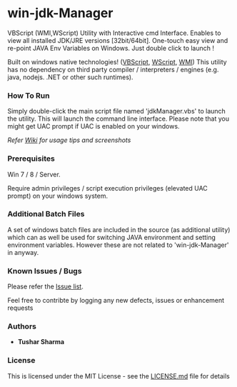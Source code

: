 # win-jdk-Manager

VBScript (WMI,WScript) Utility with Interactive cmd Interface. Enables to view all  installed JDK/JRE versions [32bit/64bit]. One-touch easy view and re-point JAVA Env Variables on Windows. Just double click to launch !

Built on windows native technologies! ([VBScript](https://docs.microsoft.com/en-us/dotnet/visual-basic/language-reference/), [WScript](https://docs.microsoft.com/en-us/previous-versions/windows/it-pro/windows-server-2003/cc738350(v=ws.10)), [WMI](https://docs.microsoft.com/en-us/windows/desktop/wmisdk/using-wmi))
This utility has no dependency on third party compiler / interpreters / engines (e.g. java, nodejs. .NET or other such runtimes).

### How To Run

Simply double-click the main script file named 'jdkManager.vbs' to launch the utility. This will launch the command line interface.
Please note that you might get UAC prompt if UAC is enabled on your windows.

_Refer [Wiki](https://github.com/testoxide/win-jdk-Manager/wiki) for usage tips and screenshots_

### Prerequisites

Win 7 / 8 / Server.

Require admin privileges / script execution privileges (elevated UAC prompt) on your windows system.

### Additional Batch Files

A set of windows batch files are included in the source (as additional utility) which can as well be used for switching JAVA environment and setting environment variables. However these are not related to 'win-jdk-Manager' in anyway.

### Known Issues / Bugs

Please refer the [Issue list](https://github.com/testoxide/win-jdk-Manager/issues).

Feel free to contribte by logging any new defects, issues or enhancement requests

### Authors

* **Tushar Sharma**


### License

This is licensed under the MIT License - see the [LICENSE.md](https://github.com/testoxide/win-jdk-Manager/blob/master/LICENSE) file for details

